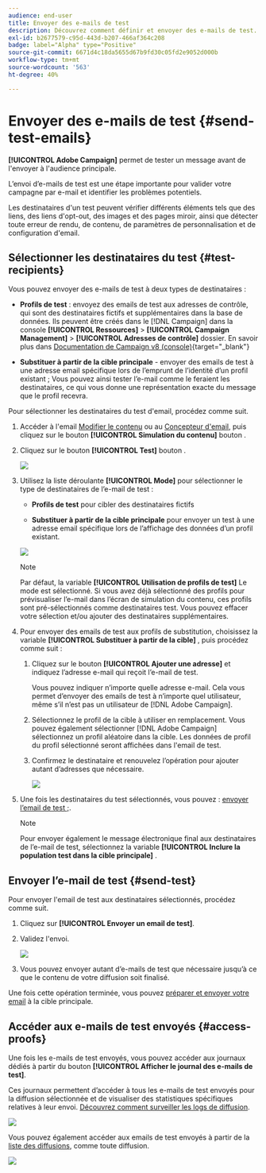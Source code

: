 ```yaml
---
audience: end-user
title: Envoyer des e-mails de test
description: Découvrez comment définir et envoyer des e-mails de test.
exl-id: b2677579-c95d-443d-b207-466af364c208
badge: label="Alpha" type="Positive"
source-git-commit: 6671d4c18da5655d67b9fd30c05fd2e9052d000b
workflow-type: tm+mt
source-wordcount: '563'
ht-degree: 40%

---
```


# Envoyer des e-mails de test {#send-test-emails}

**[!UICONTROL Adobe Campaign]** permet de tester un message avant de l&#39;envoyer à l&#39;audience principale.

L’envoi d’e-mails de test est une étape importante pour valider votre campagne par e-mail et identifier les problèmes potentiels.

Les destinataires d&#39;un test peuvent vérifier différents éléments tels que des liens, des liens d&#39;opt-out, des images et des pages miroir, ainsi que détecter toute erreur de rendu, de contenu, de paramètres de personnalisation et de configuration d&#39;email.

## Sélectionner les destinataires du test {#test-recipients}

Vous pouvez envoyer des e-mails de test à deux types de destinataires :

* **Profils de test** : envoyez des emails de test aux adresses de contrôle, qui sont des destinataires fictifs et supplémentaires dans la base de données. Ils peuvent être créés dans le [!DNL Campaign] dans la console **[!UICONTROL Ressources]** > **[!UICONTROL Campaign Management]** > **[!UICONTROL Adresses de contrôle]** dossier. En savoir plus dans [Documentation de Campaign v8 (console)](https://experienceleague.corp.adobe.com/docs/campaign/campaign-v8/audience/add-profiles/test-profiles.html){target="_blank"}

* **Substituer à partir de la cible principale** - envoyer des emails de test à une adresse email spécifique lors de l’emprunt de l’identité d’un profil existant ; Vous pouvez ainsi tester l’e-mail comme le feraient les destinataires, ce qui vous donne une représentation exacte du message que le profil recevra.

Pour sélectionner les destinataires du test d&#39;email, procédez comme suit.

1. Accéder à l&#39;email [Modifier le contenu](../content/edit-content.md) ou au [Concepteur d&#39;email](../content/get-started-email-designer.md), puis cliquez sur le bouton **[!UICONTROL Simulation du contenu]** bouton .

1. Cliquez sur le bouton **[!UICONTROL Test]** bouton .

   ![](assets/simulate-test-button.png)

1. Utilisez la liste déroulante **[!UICONTROL Mode]** pour sélectionner le type de destinataires de l’e-mail de test :

   * **Profils de test** pour cibler des destinataires fictifs

   * **Substituer à partir de la cible principale** pour envoyer un test à une adresse email spécifique lors de l’affichage des données d’un profil existant.

   ![](assets/simulate-profile-mode.png)

   >[!NOTE]
   >
   >Par défaut, la variable **[!UICONTROL Utilisation de profils de test]** Le mode est sélectionné. Si vous avez déjà sélectionné des profils pour prévisualiser l’e-mail dans l’écran de simulation du contenu, ces profils sont pré-sélectionnés comme destinataires test. Vous pouvez effacer votre sélection et/ou ajouter des destinataires supplémentaires.

1. Pour envoyer des emails de test aux profils de substitution, choisissez la variable **[!UICONTROL Substituer à partir de la cible]** , puis procédez comme suit :

   1. Cliquez sur le bouton **[!UICONTROL Ajouter une adresse]** et indiquez l’adresse e-mail qui reçoit l’e-mail de test.

      Vous pouvez indiquer n’importe quelle adresse e-mail. Cela vous permet d’envoyer des emails de test à n’importe quel utilisateur, même s’il n’est pas un utilisateur de [!DNL Adobe Campaign].

   1. Sélectionnez le profil de la cible à utiliser en remplacement. Vous pouvez également sélectionner [!DNL Adobe Campaign] sélectionnez un profil aléatoire dans la cible. Les données de profil du profil sélectionné seront affichées dans l&#39;email de test.

   1. Confirmez le destinataire et renouvelez l’opération pour ajouter autant d’adresses que nécessaire.

      ![](assets/simulate-profile-substitute.png)

1. Une fois les destinataires du test sélectionnés, vous pouvez : [envoyer l’email de test ;](#send-test).

   >[!NOTE]
   >
   >Pour envoyer également le message électronique final aux destinataires de l’e-mail de test, sélectionnez la variable **[!UICONTROL Inclure la population test dans la cible principale]** .

## Envoyer l’e-mail de test {#send-test}

Pour envoyer l&#39;email de test aux destinataires sélectionnés, procédez comme suit.

1. Cliquez sur **[!UICONTROL Envoyer un email de test]**.

1. Validez l&#39;envoi.

   ![](assets/simulate-send-test.png)

1. Vous pouvez envoyer autant d’e-mails de test que nécessaire jusqu’à ce que le contenu de votre diffusion soit finalisé.

Une fois cette opération terminée, vous pouvez [préparer et envoyer votre email](../monitor/prepare-send.md) à la cible principale.

## Accéder aux e-mails de test envoyés {#access-proofs}

Une fois les e-mails de test envoyés, vous pouvez accéder aux journaux dédiés à partir du bouton **[!UICONTROL Afficher le journal des e-mails de test]**.

Ces journaux permettent d’accéder à tous les e-mails de test envoyés pour la diffusion sélectionnée et de visualiser des statistiques spécifiques relatives à leur envoi. [Découvrez comment surveiller les logs de diffusion](../monitor/delivery-logs.md).

![](assets/simulate-test-log.png)

Vous pouvez également accéder aux emails de test envoyés à partir de la [liste des diffusions](../msg/gs-messages.md), comme toute diffusion.

![](assets/simulate-deliveries-list.png)
